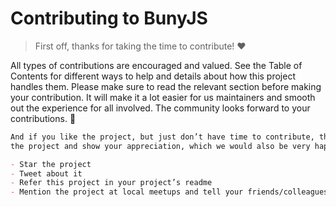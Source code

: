 # Contributing to BunyJS

> First off, thanks for taking the time to contribute! ❤️

All types of contributions are encouraged and valued. See the Table of Contents for different ways to help and details
about how this project handles them. Please make sure to read the relevant section before making your contribution. It
will make it a lot easier for us maintainers and smooth out the experience for all involved. The community looks forward
to your contributions. 🎉

```markdown
And if you like the project, but just don’t have time to contribute, that’s fine. There are other easy ways to support
the project and show your appreciation, which we would also be very happy about:

- Star the project
- Tweet about it
- Refer this project in your project’s readme
- Mention the project at local meetups and tell your friends/colleagues
```
